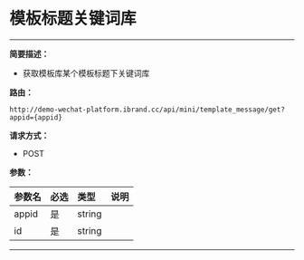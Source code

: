 
# 模板标题关键词库
 ****

**简要描述：**


- 获取模板库某个模板标题下关键词库


**路由：**

```
http://demo-wechat-platform.ibrand.cc/api/mini/template_message/get?appid={appid}

```
**请求方式：**
- POST

**参数：**

|参数名|必选|类型|说明|
|:----    |:---|:----- |-----   |
|appid |是  |string |  |
|id |是  |string |  |

 ****



